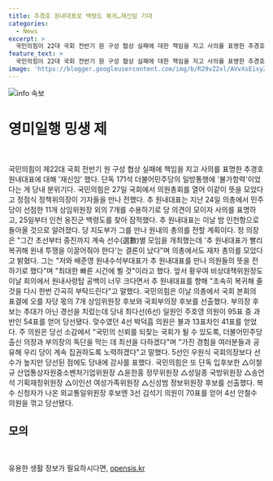 ```yaml
---
title: 추경호 원내대표로 백령도 복귀…재신임 기대
categories:
  - News
excerpt: >
  국민의힘이 22대 국회 전반기 원 구성 협상 실패에 대한 책임을 지고 사의를 표명한 추경호 원내대표에 대해 재신임을 했다. 더불어민주당의 단독 171석은 당내에서 불가항력으로 여겨졌다. 추 원내대표는 24일 의총에서 민주당의 선점에 대한 의견 모색 후 사의를 표명하고, 잠적했다. 국민의힘은 추 대표의 복귀를 요청하고, 의총에서 국회 본회의 표결에 대한 몫을 선출했다.
feature_text: >
  국민의힘이 22대 국회 전반기 원 구성 협상 실패에 대한 책임을 지고 사의를 표명한 추경호 원내대표에 대해 재신임을 했다. 더불어민주당의 단독 171석은 당내에서 불가항력으로 여겨졌다. 추 원내대표는 24일 의총에서 민주당의 선점에 대한 의견 모색 후 사의를 표명하고, 잠적했다. 국민의힘은 추 대표의 복귀를 요청하고, 의총에서 국회 본회의 표결에 대한 몫을 선출했다.
image: 'https://blogger.googleusercontent.com/img/b/R29vZ2xl/AVvXsEixyZcFfHzMRdzZMjFBmAUKJYCLCGyLL1o632UiGVXcaFdKo_bkvkuCioo0uUKlGfBVcT3P84aROyZIXSBEx3Aw5nCQ3pTgDom1WDC4m8eifvWiAmWEEVb4x6G_l8C0QH225ldMjyaFvpxGEBGNO37VmDTDMHGhJPq73UglMfDca1-0aw/s1600/blogspot.png'
---
```


<p><img src="https://blogger.googleusercontent.com/img/b/R29vZ2xl/AVvXsEixyZcFfHzMRdzZMjFBmAUKJYCLCGyLL1o632UiGVXcaFdKo_bkvkuCioo0uUKlGfBVcT3P84aROyZIXSBEx3Aw5nCQ3pTgDom1WDC4m8eifvWiAmWEEVb4x6G_l8C0QH225ldMjyaFvpxGEBGNO37VmDTDMHGhJPq73UglMfDca1-0aw/s1600/blogspot.png" alt="info 속보" /></p>

<h1 data-ke-size="size26">&#50689;&#48120;&#51068;&#54665; &#48141;&#49373; &#51228;</h1>

<p data-ke-size="size16">&nbsp;</p>

<p data-ke-size="size16">국민의힘이 제22대 국회 전반기 원 구성 협상 실패에 책임을 지고 사의를 표명한 추경호 원내대표에 대해 '재신임' 했다. 단독 171석 더불어민주당의 일방통행에 '불가항력'이었다는 게 당내 분위기다. 국민의힘은 27일 국회에서 의원총회를 열어 이같이 뜻을 모았다고 정점식 정책위의장이 기자들을 만나 전했다. 추 원내대표는 지난 24일 의총에서 민주당이 선점한 11개 상임위원장 외의 7개를 수용하기로 당 의견이 모이자 사의를 표명하고, 25일부터 인천 옹진군 백령도를 찾아 잠적했다. 추 원내대표는 이날 밤 인천항으로 돌아올 것으로 알려졌다. 당 지도부가 그를 만나 원내의 총의를 전할 계획이다. 정 의장은 "그간 초선부터 중진까지 계속 선수(選數)별 모임을 개최했는데 '추 원내대표가 빨리 복귀해 원내 투쟁을 이끌어줘야 한다'는 결론이 났다"며 의총에서도 재차 총의를 모았다고 밝혔다. 그는 "저와 배준영 원내수석부대표가 추 원내대표를 만나 의원들의 뜻을 전하기로 했다"며 "최대한 빠른 시간에 뵐 것"이라고 했다. 앞서 황우여 비상대책위원장도 이날 회의에서 원내사령탑 공백이 너무 크다면서 추 원내대표를 향해 "조속히 복귀해 줄 것을 다시 한번 간곡히 부탁드린다"고 말했다. 국민의힘은 이날 의총에서 국회 본회의 표결에 오를 자당 몫의 7개 상임위원장 후보와 국회부의장 후보를 선출했다. 부의장 후보는 추대가 아닌 경선을 치렀는데 당내 최다선(6선) 일원인 주호영 의원이 95표 중 과반인 54표를 얻어 당선됐다. 맞수였던 4선 박덕흠 의원은 불과 13표차인 41표를 얻었다. 주 의원은 당선 소감에서 "국민의 신뢰를 되찾는 국회가 될 수 있도록, 더불어민주당 출신 의장과 부의장의 독단을 막는 데 최선을 다하겠다"며 "가진 경험을 여러분들과 공유해 우리 당이 계속 집권하도록 노력하겠다"고 말했다. 5선인 우원식 국회의장보다 선수가 높지만 당선된 점에도 당내에 감사를 표했다. 국민의힘은 또 단독 입후보한 △이철규 산업통상자원중소벤처기업위원장 △윤한홍 정무위원장 △성일종 국방위원장 △송언석 기획재정위원장 △이인선 여성가족위원장 △신성범 정보위원장 후보를 선출했다. 복수 신청자가 나온 외교통일위원장 후보엔 3선 김석기 의원이 70표를 얻어 4선 안철수 의원을 꺾고 당선됐다.</p> 

<h2 data-ke-size="size26">&#47784;&#51032;</h2>

<p data-ke-size="size16">&nbsp;</p>
유용한 생활 정보가 필요하시다면, <a href="https://opensis.kr" rel="dofollow">opensis.kr</a>


